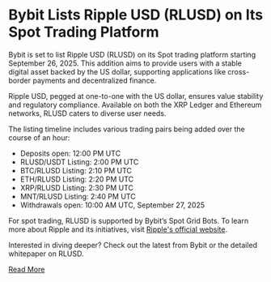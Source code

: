 # Bybit Lists Ripple USD (RLUSD) on Its Spot Trading Platform

Bybit is set to list Ripple USD (RLUSD) on its Spot trading platform starting September 26, 2025. This addition aims to provide users with a stable digital asset backed by the US dollar, supporting applications like cross-border payments and decentralized finance.

Ripple USD, pegged at one-to-one with the US dollar, ensures value stability and regulatory compliance. Available on both the XRP Ledger and Ethereum networks, RLUSD caters to diverse user needs.

The listing timeline includes various trading pairs being added over the course of an hour:
- Deposits open: 12:00 PM UTC
- RLUSD/USDT Listing: 2:00 PM UTC
- BTC/RLUSD Listing: 2:10 PM UTC
- ETH/RLUSD Listing: 2:20 PM UTC
- XRP/RLUSD Listing: 2:30 PM UTC
- MNT/RLUSD Listing: 2:40 PM UTC
- Withdrawals open: 10:00 AM UTC, September 27, 2025

For spot trading, RLUSD is supported by Bybit’s Spot Grid Bots. To learn more about Ripple and its initiatives, visit [Ripple's official website](https://ripple.com/).

Interested in diving deeper? Check out the latest from Bybit or the detailed whitepaper on RLUSD.

[Read More](https://chain-base.xyz/bybit-lists-ripple-usd-rlusd-on-its-spot-trading-platform)